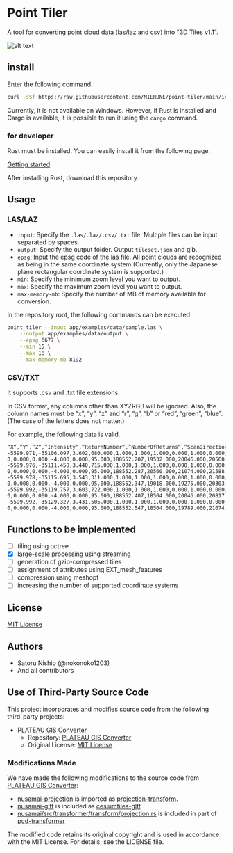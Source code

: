 # Point Tiler

A tool for converting point cloud data (las/laz and csv) into "3D Tiles v1.1".

![alt text](images/README_image.png)

## install

Enter the following command.

```sh
curl -sSf https://raw.githubusercontent.com/MIERUNE/point-tiler/main/install.sh | bash
```

Currently, it is not available on Windows.
However, if Rust is installed and Cargo is available, it is possible to run it using the `cargo` command.

### for developer

Rust must be installed. You can easily install it from the following page.

[Getting started](https://www.rust-lang.org/learn/get-started)

After installing Rust, download this repository.

## Usage

### LAS/LAZ

- `input`: Specify the `.las/.laz/.csv/.txt` file. Multiple files can be input separated by spaces.
- `output`: Specify the output folder. Output `tileset.json` and glb.
- `epsg`: Input the epsg code of the las file. All point clouds are recognized as being in the same coordinate system.(Currently, only the Japanese plane rectangular coordinate system is supported.)
- `min`: Specify the minimum zoom level you want to output.
- `max`: Specify the maximum zoom level you want to output.
- `max-memory-mb`: Specify the number of MB of memory available for conversion.

In the repository root, the following commands can be executed.

```sh
point_tiler --input app/examples/data/sample.las \
    --output app/examples/data/output \
    --epsg 6677 \
    --min 15 \
    --max 18 \
    --max-memory-mb 8192
```

### CSV/TXT

It supports .csv and .txt file extensions.

In CSV format, any columns other than XYZRGB will be ignored.
Also, the column names must be “x”, “y”, “z” and “r”, “g”, “b” or “red”, “green”, “blue”.
(The case of the letters does not matter.)

For example, the following data is valid.

```csv
“X“,”Y“,”Z“,”Intensity“,”ReturnNumber“,”NumberOfReturns“,”ScanDirectionFlag“,”EdgeOfFlightLine“,”Classification“,”Synthetic“,”KeyPoint“,”Withheld“,”Overlap“,”ScanAngleRank“,”UserData“,”PointSourceId“,”GpsTime“,”Red“,”Green“,”Blue”
-5599.971,-35106.097,3.602,680.000,1.000,1.000,1.000,0.000,1.000,0.000,0.00 0,0.000,0.000,-4.000,0.000,95.000,188552.207,19532.000,20046.000,20560.000
-5599.976,-35111.458,3.440,715.000,1.000,1.000,1.000,0.000,1.000,0.000,0.00 0,0.000,0.000,-4.000,0.000,95.000,188552.287,20560.000,21074.000,21588.000
-5599.978,-35115.695,3.543,311.000,1.000,1.000,1.000,0.000,1.000,0.000,0.00 0,0.000,0.000,-4.000,0.000,95.000,188552.347,19018.000,19275.000,20303.000
-5599.992,-35119.757,3.603,722.000,1.000,1.000,1.000,0.000,1.000,0.000,0.00 0,0.000,0.000,-4.000,0.000,95.000,188552.407,18504.000,20046.000,20817.000
-5599.992,-35129.327,3.431,505.000,1.000,1.000,1.000,0.000,1.000,0.000,0.00 0,0.000,0.000,-4.000,0.000,95.000,188552.547,18504.000,19789.000,21074.000
```

## Functions to be implemented

- [ ] tiling using octree
- [X] large-scale processing using streaming
- [ ] generation of gzip-compressed tiles
- [ ] assignment of attributes using EXT_mesh_features
- [ ] compression using meshopt
- [ ] increasing the number of supported coordinate systems

## License

[MIT License](./LICENSE)

## Authors

- Satoru Nishio (@nokonoko1203)
- And all contributors

## Use of Third-Party Source Code

This project incorporates and modifies source code from the following third-party projects:

- [PLATEAU GIS Converter](https://github.com/MIERUNE/plateau-gis-converter)
  - Repository: [PLATEAU GIS Converter](https://github.com/MIERUNE/plateau-gis-converter)
  - Original License: [MIT License](https://github.com/MIERUNE/plateau-gis-converter/blob/main/LICENSE)

### Modifications Made

We have made the following modifications to the source code from [PLATEAU GIS Converter](https://github.com/MIERUNE/plateau-gis-converter):

- [nusamai-projection](https://github.com/MIERUNE/plateau-gis-converter/tree/main/nusamai-projection) is imported as [projection-transform](./projection-transform/).
- [nusamai-gltf](https://github.com/MIERUNE/plateau-gis-converter/tree/main/nusamai-gltf) is included as [cesiumtiles-gltf](./cesiumtiles-gltf/).
- [nusamai/src/transformer/transform/projection.rs](https://github.com/MIERUNE/plateau-gis-converter/blob/main/nusamai/src/transformer/transform/projection.rs) is included in part of [pcd-transformer](pcd-transformer/src/transform/projection.rs)

The modified code retains its original copyright and is used in accordance with the MIT License. For details, see the LICENSE file.
